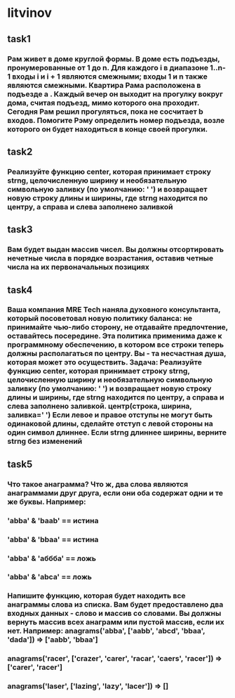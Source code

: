 # litvinov

## task1
### Рам живет в доме круглой формы. В доме есть подъезды, пронумерованные от 1 до n. Для каждого i в диапазоне 1..n-1 входы i и i + 1 являются смежными; входы 1 и n также являются смежными. Квартира Рама расположена в подъезде а . Каждый вечер он выходит на прогулку вокруг дома, считая подъезд, мимо которого она проходит. Сегодня Рам решил прогуляться, пока не сосчитает b входов. Помогите Рэму определить номер подъезда, возле которого он будет находиться в конце своей прогулки.

## task2
### Реализуйте функцию center, которая принимает строку strng, целочисленную ширину и необязательную символьную заливку (по умолчанию: ' ') и возвращает новую строку длины и ширины, где strng находится по центру, а справа и слева заполнено заливкой

## task3
### Вам будет выдан массив чисел. Вы должны отсортировать нечетные числа в порядке возрастания, оставив четные числа на их первоначальных позициях

## task4 
### Ваша компания MRE Tech наняла духовного консультанта, который посоветовал новую политику баланса: не принимайте чью-либо сторону, не отдавайте предпочтение, оставайтесь посередине. Эта политика применима даже к программному обеспечению, в котором все строки теперь должны располагаться по центру. Вы - та несчастная душа, которая может это осуществить. Задача: Реализуйте функцию center, которая принимает строку strng, целочисленную ширину и необязательную символьную заливку (по умолчанию: ' ') и возвращает новую строку длины и ширины, где strng находится по центру, а справа и слева заполнено заливкой. центр(строка, ширина, заливка=' ') Если левое и правое отступы не могут быть одинаковой длины, сделайте отступ с левой стороны на один символ длиннее. Если strng длиннее ширины, верните strng без изменений

## task5
### Что такое анаграмма? Что ж, два слова являются анаграммами друг друга, если они оба содержат одни и те же буквы. Например:
### 'abba' & 'baab' == истина

### 'abba' & 'bbaa' == истина

### 'abba' & 'аббба' == ложь

### 'abba' & 'abca' == ложь
### Напишите функцию, которая будет находить все анаграммы слова из списка. Вам будет предоставлено два входных данных - слово и массив со словами. Вы должны вернуть массив всех анаграмм или пустой массив, если их нет. Например: anagrams('abba', ['aabb', 'abcd', 'bbaa', 'dada']) => ['aabb', 'bbaa']

### anagrams('racer', ['crazer', 'carer', 'racar', 'caers', 'racer']) => ['carer', 'racer']

### anagrams('laser', ['lazing', 'lazy',  'lacer']) => []
